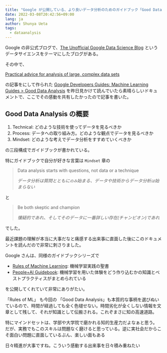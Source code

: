 ```yaml
---
title: "Google が公開している、より良いデータ分析のためのガイドブック「Good Data Analysis」で、データ分析の要所が簡潔にまとめられていて感動した"
date: 2022-03-08T20:42:56+09:00
lang: ja
author: Shunya Ueta
tags:
  - dataanalysis
---
```


Google の非公式ブログで、[The Unofficial Google Data Science Blog](https://www.unofficialgoogledatascience.com/) というデータサイエンスをテーマにしたブログがある。

その中で、

[Practical advice for analysis of large, complex data sets](https://www.unofficialgoogledatascience.com/2016/10/practical-advice-for-analysis-of-large.html)

の記事をにして作られた [Google Developers Guides: Machine Learning Guides > Good Data Analysis](https://developers.google.com/machine-learning/guides/good-data-analysis) を昨日見かけて読んでいたら素晴らしいドキュメントで、ここでその感動を共有したかったので記事を書いた。

## Good Data Analysis の概要

1. Technical: どのような技術を使ってデータを見るべきか
1. Process: データへの取り組み方。どのような観点でデータを見るべきか
1. Mindset: どのような考えでデータ分析をすすめていくべきか

の三段構成でガイドブックが書かれている。

特にガイドブックで自分が好きな言葉は `Mindset` 章の

> Data analysis starts with questions, not data or a technique
>
> _データ分析は質問とともに`のみ`始まる、データや技術からデータ分析`は`始まらない_

と

> Be both skeptic and champion
>
> _懐疑的であれ、そしてそのデータに一番詳しい存在(チャンピオン)であれ_

でした。

最近課題の理解が本当に大事だなと痛感する出来事に直面した後にこのドキュメントを読んだので非常に刺さりました。

Google さんは、同様のガイドブックシリーズで

- [Rules of Machine Learning](https://developers.google.com/machine-learning/guides/rules-of-ml): 機械学習実践の聖書
- [People+AI Guidebook](https://pair.withgoogle.com/guidebook/): 機械学習を用いた体験をどう作り込むかの知識とベストプラクティスがまとめられている

を公開してくれていて非常にありがたい。

「Rules of ML」 も今回の 「Good Data Analysis」も本質的な事柄を選びぬいているので、時間が経過しても全く色褪せない。時間劣化が全くしない情報を文章として残して、それが知識として伝搬される。これぞまさに知の高速道路。

特にマインドセットは、学部や大学院で磨かれる知的生産力だよなぁと思う。
だが、実務でもこのスキルは問題なく磨けると思っている。逆に実社会だからこそ面白い問題に直面しているぶん、楽しい面もある

日々精進が大事ですね。こういう感動する出来事を日々積み重ねたい

